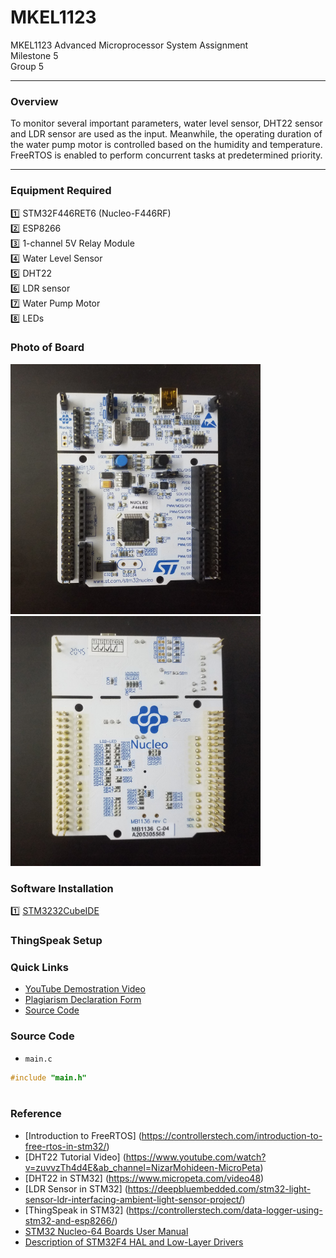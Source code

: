 # MKEL1123
MKEL1123 Advanced Microprocessor System Assignment 
<br>
Milestone 5
<br>
Group 5

---
### **Overview**
To monitor several important parameters, water level sensor, DHT22 sensor and LDR sensor are used as the input. Meanwhile, the operating duration of the water pump motor is controlled based on the humidity and temperature. FreeRTOS is enabled to perform concurrent tasks at predetermined priority. 

---
### **Equipment Required**
:one: STM32F446RET6 (Nucleo-F446RF) <br>
:two: ESP8266 <br>
:three: 1-channel 5V Relay Module <br>
:four: Water Level Sensor <br>
:five: DHT22 <br>
:six: LDR sensor <br>
:seven: Water Pump Motor <br>
:eight: LEDs <br>

### **Photo of Board**
<img src="https://github.com/meitung/MKEL1123/blob/main/milestone1/Photo%20of%20Board/Front%20of%20Board.jpg" height="400px" width="400px" >
<img src="https://github.com/meitung/MKEL1123/blob/main/milestone1/Photo%20of%20Board/Back%20of%20Board.jpg" height="400px" width="400px" >

### **Software Installation**
:one: [STM3232CubeIDE](https://www.st.com/en/development-tools/stm32cubeide.html)

### ThingSpeak Setup

### **Quick Links**
- [YouTube Demostration Video](https://youtu.be/L6ZIIia__Tc)
- [Plagiarism Declaration Form](https://drive.google.com/file/d/1Plq23TwlS19BEvZTGlQb8P0T4vDp0Bwa/view)
- [Source Code](https://github.com/meitung/MKEL1123/tree/main/milestone1/milestone_1_LED_blink)

### Source Code
* `main.c`
```C
#include "main.h"



```
### Reference
- [Introduction to FreeRTOS] (https://controllerstech.com/introduction-to-free-rtos-in-stm32/)
- [DHT22 Tutorial Video] (https://www.youtube.com/watch?v=zuvvzTh4d4E&ab_channel=NizarMohideen-MicroPeta)
- [DHT22 in STM32] (https://www.micropeta.com/video48)
- [LDR Sensor in STM32] (https://deepbluembedded.com/stm32-light-sensor-ldr-interfacing-ambient-light-sensor-project/)
- [ThingSpeak in STM32] (https://controllerstech.com/data-logger-using-stm32-and-esp8266/)
- [STM32 Nucleo-64 Boards User Manual](https://drive.google.com/file/d/1GAqdJ5bWztGX7JlX7BPyD6pmOoSrM1mf/view?usp=sharing)
- [Description of STM32F4 HAL and Low-Layer Drivers](https://drive.google.com/file/d/1y4wEi0xtDwZTLbO_yoIVwKH5LEFnJ6sZ/view?usp=sharing)
